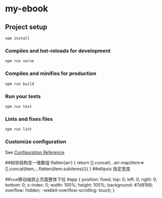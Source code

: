 # my-ebook

## Project setup
```
npm install
```

### Compiles and hot-reloads for development
```
npm run serve
```

### Compiles and minifies for production
```
npm run build
```

### Run your tests
```
npm run test
```

### Lints and fixes files
```
npm run lint
```

### Customize configuration
See [Configuration Reference](https://cli.vuejs.org/config/).

##树状结构变一维数组
flatten(arr) {
  return [].concat(...arr.map(item=>[].concat(item,...flatten(item.subitems))))
}
##ellipsis 指定宽度

##vue移动端禁止页面整体下拉
#app {
    position: fixed;
    top: 0;
    left: 0;
    right: 0;
    bottom: 0;
    z-index: 0;
    width: 100%;
    height: 100%;
    background: #7d8188;
    overflow: hidden;
    -webkit-overflow-scrolling: touch;
  }